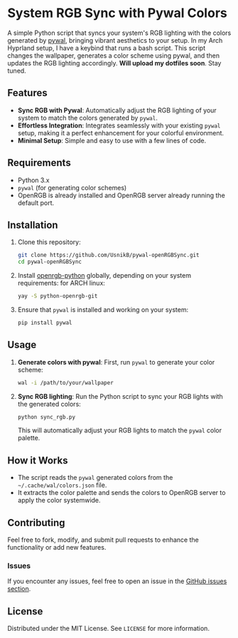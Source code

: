 # System RGB Sync with Pywal Colors

A simple Python script that syncs your system's RGB lighting with the colors generated by [pywal](https://github.com/dylanaraps/pywal), bringing vibrant aesthetics to your setup.
In my Arch Hyprland setup, I have a keybind that runs a bash script. This script changes the wallpaper, generates a color scheme using pywal, and then updates the RGB lighting accordingly. **Will upload my dotfiles soon**. Stay tuned.

## Features
- **Sync RGB with Pywal**: Automatically adjust the RGB lighting of your system to match the colors generated by `pywal`.
- **Effortless Integration**: Integrates seamlessly with your existing `pywal` setup, making it a perfect enhancement for your colorful environment.
- **Minimal Setup**: Simple and easy to use with a few lines of code.

## Requirements
- Python 3.x
- `pywal` (for generating color schemes)
- OpenRGB is already installed and OpenRGB server already running the default port.

## Installation

1. Clone this repository:
    ```bash
    git clone https://github.com/UsnikB/pywal-openRGBSync.git
    cd pywal-openRGBSync
    ```

2. Install [openrgb-python](https://github.com/jath03/openrgb-python) globally, depending on your system requirements:
   for ARCH linux:
   ```bash
   yay -S python-openrgb-git
   ```

4. Ensure that `pywal` is installed and working on your system:
    ```bash
    pip install pywal
    ```

## Usage

1. **Generate colors with pywal**:
    First, run `pywal` to generate your color scheme:
    ```bash
    wal -i /path/to/your/wallpaper
    ```

2. **Sync RGB lighting**:
    Run the Python script to sync your RGB lights with the generated colors:
    ```bash
    python sync_rgb.py
    ```

    This will automatically adjust your RGB lights to match the `pywal` color palette.

## How it Works
- The script reads the `pywal` generated colors from the `~/.cache/wal/colors.json` file.
- It extracts the color palette and sends the colors to OpenRGB server to apply the color systemwide.

## Contributing
Feel free to fork, modify, and submit pull requests to enhance the functionality or add new features.

### Issues
If you encounter any issues, feel free to open an issue in the [GitHub issues section](https://github.com/yourusername/system-rgb-sync/issues).

## License
Distributed under the MIT License. See `LICENSE` for more information.

